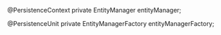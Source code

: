 @PersistenceContext
private EntityManager entityManager;


@PersistenceUnit
private EntityManagerFactory entityManagerFactory;


